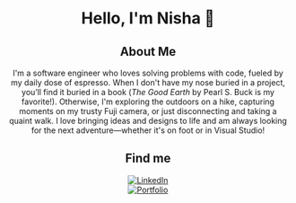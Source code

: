 <div align="center">

# Hello, I'm Nisha 🌱  

## About Me  

I'm a software engineer who loves solving problems with code, fueled by my daily dose of espresso. When I don't have my nose buried in a project, you’ll find it buried in a book (*The Good Earth* by Pearl S. Buck is my favorite!). Otherwise, I'm exploring the outdoors on a hike, capturing moments on my trusty Fuji camera, or just disconnecting and taking a quaint walk. I love bringing ideas and designs to life and am always looking for the next adventure—whether it's on foot or in Visual Studio!  

## Find me  

<a href="https://www.linkedin.com/in/nisha-ahamed">
  <img src="https://cdn-icons-png.flaticon.com/24/174/174857.png" alt="LinkedIn">
</a> 
<br>
<a href="https://www.nisha-ahamed.com">
  <img src="https://cdn-icons-png.flaticon.com/24/3476/3476457.png" alt="Portfolio">
</a>

</div>
